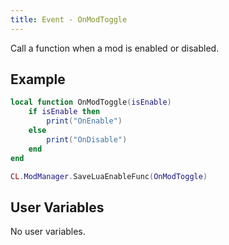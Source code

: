 ```yaml
---
title: Event - OnModToggle
---
```


Call a function when a mod is enabled or disabled.

## Example

```lua
local function OnModToggle(isEnable)
    if isEnable then
        print("OnEnable")
    else
        print("OnDisable")
    end
end

CL.ModManager.SaveLuaEnableFunc(OnModToggle) 
```

## User Variables

No user variables.
